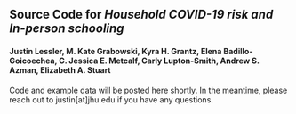 ## Source Code for _Household COVID-19 risk and In-person schooling_ 
#### Justin Lessler, M. Kate Grabowski, Kyra H. Grantz, Elena Badillo-Goicoechea, C. Jessica E. Metcalf, Carly Lupton-Smith, Andrew S. Azman, Elizabeth A. Stuart
 
Code and example data will be posted here shortly. In the meantime, please reach out to justin[at]jhu.edu if you have any questions.
